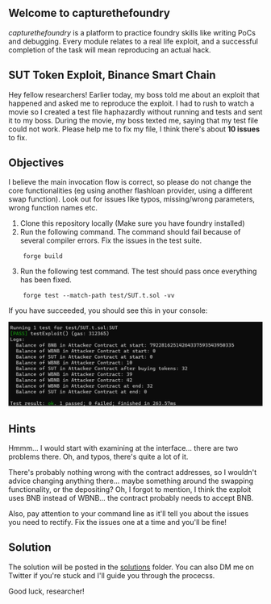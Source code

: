 
## Welcome to capturethefoundry

_capturethefoundry_ is a platform to practice foundry skills like writing PoCs and debugging. Every module relates to a real life exploit, and a successful completion of the task will mean reproducing an actual hack.

## SUT Token Exploit, Binance Smart Chain

Hey fellow researchers! Earlier today, my boss told me about an exploit that happened and asked me to reproduce the exploit. I had to rush to watch a movie so I created a test file haphazardly without running and tests and sent it to my boss. During the movie, my boss texted me, saying that my test file could not work. Please help me to fix my file, I think there's about **10 issues** to fix.

## Objectives

I believe the main invocation flow is correct, so please do not change the core functionalities (eg using another flashloan provider, using a different swap function). Look out for issues like typos, missing/wrong parameters, wrong function names etc.

1. Clone this repository locally (Make sure you have foundry installed)
2. Run the following command. The command should fail because of several compiler errors. Fix the issues in the test suite. 

```
    forge build
```
3. Run the following test command. The test should pass once everything has been fixed.

```
    forge test --match-path test/SUT.t.sol -vv
```

If you have succeeded, you should see this in your console: 

![Sucessful Test](images/testsuccess.png)

## Hints

Hmmm... I would start with examining at the interface... there are two problems there. Oh, and typos, there's quite a lot of it.  

There's probably nothing wrong with the contract addresses, so I wouldn't advice changing anything there... maybe something around the swapping functionality, or the depositing? Oh, I forgot to mention, I think the exploit uses BNB instead of WBNB... the contract probably needs to accept BNB.

Also, pay attention to your command line as it'll tell you about the issues you need to rectify. Fix the issues one at a time and you'll be fine!

## Solution

The solution will be posted in the [solutions](https://github.com/capturethefoundry/sut/tree/main/solution/solution.md) folder. You can also DM me on Twitter if you're stuck and I'll guide you through the procecss.

Good luck, researcher!



